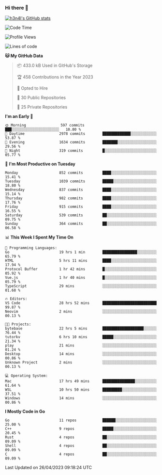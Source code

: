 ### Hi there 👋

[![h3n4l's GitHub stats](https://github-readme-stats.vercel.app/api?username=h3n4l&count_private=true&show_icons=true&theme=radical)](https://github.com/h3n4l/github-readme-stats)

<!--START_SECTION:waka-->
![Code Time](http://img.shields.io/badge/Code%20Time-1%2C178%20hrs%2045%20mins-blue)

![Profile Views](http://img.shields.io/badge/Profile%20Views-6-blue)

![Lines of code](https://img.shields.io/badge/From%20Hello%20World%20I%27ve%20Written-2.9%20million%20lines%20of%20code-blue)

**🐱 My GitHub Data** 

> 📦 433.0 kB Used in GitHub's Storage 
 > 
> 🏆 458 Contributions in the Year 2023
 > 
> 💼 Opted to Hire
 > 
> 📜 30 Public Repositories 
 > 
> 🔑 25 Private Repositories 
 > 
**I'm an Early 🐤** 

```text
🌞 Morning                597 commits         ███░░░░░░░░░░░░░░░░░░░░░░   10.80 % 
🌆 Daytime                2978 commits        █████████████░░░░░░░░░░░░   53.87 % 
🌃 Evening                1634 commits        ███████░░░░░░░░░░░░░░░░░░   29.56 % 
🌙 Night                  319 commits         █░░░░░░░░░░░░░░░░░░░░░░░░   05.77 % 
```
📅 **I'm Most Productive on Tuesday** 

```text
Monday                   852 commits         ████░░░░░░░░░░░░░░░░░░░░░   15.41 % 
Tuesday                  1039 commits        █████░░░░░░░░░░░░░░░░░░░░   18.80 % 
Wednesday                837 commits         ████░░░░░░░░░░░░░░░░░░░░░   15.14 % 
Thursday                 982 commits         ████░░░░░░░░░░░░░░░░░░░░░   17.76 % 
Friday                   915 commits         ████░░░░░░░░░░░░░░░░░░░░░   16.55 % 
Saturday                 539 commits         ██░░░░░░░░░░░░░░░░░░░░░░░   09.75 % 
Sunday                   364 commits         ██░░░░░░░░░░░░░░░░░░░░░░░   06.58 % 
```


📊 **This Week I Spent My Time On** 

```text
💬 Programming Languages: 
Go                       19 hrs 1 min        ████████████████░░░░░░░░░   65.79 % 
HTML                     5 hrs 11 mins       ████░░░░░░░░░░░░░░░░░░░░░   17.94 % 
Protocol Buffer          1 hr 42 mins        █░░░░░░░░░░░░░░░░░░░░░░░░   05.92 % 
Vue.js                   1 hr 40 mins        █░░░░░░░░░░░░░░░░░░░░░░░░   05.79 % 
TypeScript               29 mins             ░░░░░░░░░░░░░░░░░░░░░░░░░   01.68 % 

🔥 Editors: 
VS Code                  28 hrs 52 mins      █████████████████████████   99.87 % 
Neovim                   2 mins              ░░░░░░░░░░░░░░░░░░░░░░░░░   00.13 % 

🐱‍💻 Projects: 
bytebase                 22 hrs 5 mins       ███████████████████░░░░░░   76.44 % 
tutorkv                  6 hrs 10 mins       █████░░░░░░░░░░░░░░░░░░░░   21.34 % 
play                     21 mins             ░░░░░░░░░░░░░░░░░░░░░░░░░   01.24 % 
Desktop                  14 mins             ░░░░░░░░░░░░░░░░░░░░░░░░░   00.86 % 
Unknown Project          2 mins              ░░░░░░░░░░░░░░░░░░░░░░░░░   00.13 % 

💻 Operating System: 
Mac                      17 hrs 49 mins      ███████████████░░░░░░░░░░   61.64 % 
WSL                      10 hrs 50 mins      █████████░░░░░░░░░░░░░░░░   37.51 % 
Windows                  14 mins             ░░░░░░░░░░░░░░░░░░░░░░░░░   00.86 % 
```

**I Mostly Code in Go** 

```text
Go                       11 repos            ██████░░░░░░░░░░░░░░░░░░░   25.00 % 
C++                      9 repos             █████░░░░░░░░░░░░░░░░░░░░   20.45 % 
Rust                     4 repos             ██░░░░░░░░░░░░░░░░░░░░░░░   09.09 % 
Shell                    4 repos             ██░░░░░░░░░░░░░░░░░░░░░░░   09.09 % 
C                        4 repos             ██░░░░░░░░░░░░░░░░░░░░░░░   09.09 % 
```




 Last Updated on 26/04/2023 09:18:24 UTC
<!--END_SECTION:waka-->

